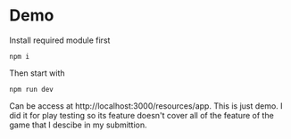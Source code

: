 # Demo

Install required module first

```
npm i
```

Then start with

```
npm run dev
```

Can be access at http://localhost:3000/resources/app. This is just demo. I did it for play testing so its feature doesn't cover all of the feature of the game that I descibe in my submittion.
